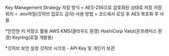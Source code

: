 
Key Management Strategy
    저장 방식 = AES-256으로 암호화된 상태로 저장
    저장 위치 = .env파일(깃허브 업로드 금지)
    사용 방법 = 코드에서 로딩 후 AES 복호화 후 사용


*안전한 키 저장소 활용
    AWS KMS(클라우드 환경)
    HashiCorp Valut(온프레미스 환경)
    Keyring(로컬 개발용)

*깃허브 보안 설정
    깃허브 시크릿 - API Key 및 개인키 보관
